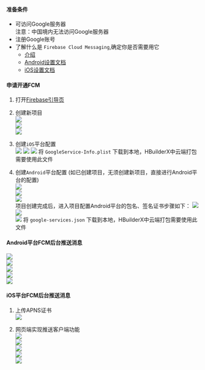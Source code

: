 #### 准备条件  

- 可访问Google服务器  
注意：中国境内无法访问Google服务器
- 注册Google账号  
- 了解什么是 `Firebase Cloud Messaging`,确定你是否需要用它
  + [介绍](https://firebase.google.com/docs/cloud-messaging)
  + [Android设置文档](https://firebase.google.com/docs/cloud-messaging/android/client)
  + [iOS设置文档](https://firebase.google.com/docs/cloud-messaging/ios/client)


#### 申请开通FCM  

1. 打开[Firebase引导页](https://firebase.google.com)  

2. 创建新项目  
![](https://native-res.dcloud.net.cn/images/uniapp/push/firebase/firebase_project_setup_1.jpg)  
![](https://native-res.dcloud.net.cn/images/uniapp/push/firebase/firebase_project_setup_2.jpg)  
![](https://native-res.dcloud.net.cn/images/uniapp/push/firebase/firebase_project_setup_3.jpg)  

3. 创建`iOS`平台配置  
![](https://native-res.dcloud.net.cn/images/uniapp/push/firebase/firebase_project_setup_1.jpg)
![](https://native-res.dcloud.net.cn/images/uniapp/push/firebase/firebase_project_setup_2.jpg)
![](https://native-res.dcloud.net.cn/images/uniapp/push/firebase/firebase_project_setup_3.jpg)
将 `GoogleService-Info.plist` 下载到本地，HBuilderX中云端打包需要使用此文件  

4. 创建`Android`平台配置 (如已创建项目，无须创建新项目，直接进行Android平台的配置)  
![](https://native-res.dcloud.net.cn/images/uniapp/push/firebase/firebase_project_setup_1.jpg)  
![](https://native-res.dcloud.net.cn/images/uniapp/push/firebase/firebase_project_setup_2.jpg)  
![](https://native-res.dcloud.net.cn/images/uniapp/push/firebase/firebase_project_setup_3.jpg)  
项目创建完成后，进入项目配置Android平台的包名、签名证书步骤如下：
![](https://native-res.dcloud.net.cn/images/uniapp/push/firebase/firebase_android_setup_start.png)  
![](https://native-res.dcloud.net.cn/images/uniapp/push/firebase/firebase_android_setup_package.png)  
![](https://native-res.dcloud.net.cn/images/uniapp/push/firebase/firebase_android_setup_download_config_file.png)
将 `google-services.json` 下载到本地，HBuilderX中云端打包需要使用此文件  


####  Android平台FCM后台推送消息  
![](https://native-res.dcloud.net.cn/images/uniapp/push/firebase/firebase_create_notification_1.jpg)  
![](https://native-res.dcloud.net.cn/images/uniapp/push/firebase/firebase_create_notification_2.jpg)  
![](https://native-res.dcloud.net.cn/images/uniapp/push/firebase/firebase_create_notification_3.jpg)  
![](https://native-res.dcloud.net.cn/images/uniapp/push/firebase/firebase_create_notification_4.jpg)  
![](https://native-res.dcloud.net.cn/images/uniapp/push/firebase/firebase_create_notification_5.jpg)  


#### iOS平台FCM后台推送消息  

1. 上传APNS证书  
![](https://native-res.dcloud.net.cn/images/uniapp/push/firebase/firebase_ios_upload_profile.jpg)  

2. 网页端实现推送客户端功能  
![](https://native-res.dcloud.net.cn/images/uniapp/push/firebase/firebase_create_notification_1.jpg)  
![](https://native-res.dcloud.net.cn/images/uniapp/push/firebase/firebase_create_notification_2.jpg)  
![](https://native-res.dcloud.net.cn/images/uniapp/push/firebase/firebase_create_notification_3.jpg)  
![](https://native-res.dcloud.net.cn/images/uniapp/push/firebase/firebase_create_notification_4.jpg)  
![](https://native-res.dcloud.net.cn/images/uniapp/push/firebase/firebase_create_notification_5.jpg)  

